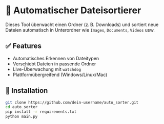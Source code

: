 # 📂 Automatischer Dateisortierer

Dieses Tool überwacht einen Ordner (z. B. Downloads) und sortiert neue Dateien automatisch in Unterordner wie `Images`, `Documents`, `Videos` usw.

## ✅ Features
- Automatisches Erkennen von Dateitypen
- Verschiebt Dateien in passende Ordner
- Live-Überwachung mit `watchdog`
- Plattformübergreifend (Windows/Linux/Mac)

## 🔧 Installation

```bash
git clone https://github.com/dein-username/auto_sorter.git
cd auto_sorter
pip install -r requirements.txt
python main.py
